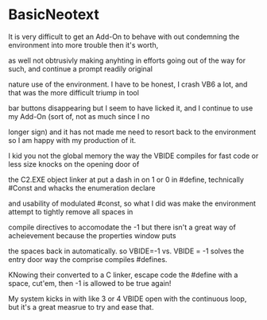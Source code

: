 # BasicNeotext

It is very difficult to get an Add-On to behave with out condemning the environment into more trouble then it's worth,

as well not obtrusivly making anyhting in efforts going out of the way for such, and continue a prompt readily original

nature use of the environment.  I have to be honest, I crash VB6 a lot, and that was the more difficult triump in tool

bar buttons disappearing but I seem to have licked it, and I continue to use my Add-On (sort of, not as much since I no

longer sign) and it has not made me need to resort back to the environment so I am happy with my production of it.

I kid you not the global memory the way the VBIDE compiles for fast code or less size knocks on the opening door of

the C2.EXE object linker at put a dash in on 1 or 0 in #define, technically #Const and whacks the enumeration declare

and usability of modulated #const, so what I did was make the environment attempt to tightly remove all spaces in

compile directives to accomodate the -1 but there isn't a great way of acheievement because the properties window puts

the spaces back in automatically. so VBIDE=-1 vs. VBIDE = -1 solves the entry door way the comprise compiles #defines.

KNowing their converted to a C linker, escape code the #define with a space, cut'em, then -1 is allowed to be true again!

My system kicks in with like 3 or 4 VBIDE open with the continuous loop, but it's a great measrue to try and ease that.